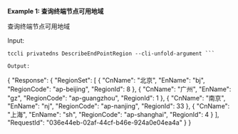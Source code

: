 **Example 1: 查询终端节点可用地域**

查询终端节点可用地域

Input: 

```
tccli privatedns DescribeEndPointRegion --cli-unfold-argument ```

Output: 
```
{
    "Response": {
        "RegionSet": [
            {
                "CnName": "北京",
                "EnName": "bj",
                "RegionCode": "ap-beijing",
                "RegionId": 8
            },
            {
                "CnName": "广州",
                "EnName": "gz",
                "RegionCode": "ap-guangzhou",
                "RegionId": 1
            },
            {
                "CnName": "南京",
                "EnName": "nj",
                "RegionCode": "ap-nanjing",
                "RegionId": 33
            },
            {
                "CnName": "上海",
                "EnName": "sh",
                "RegionCode": "ap-shanghai",
                "RegionId": 4
            }
        ],
        "RequestId": "036e44eb-02af-44cf-b46e-924a0e04ea4a"
    }
}
```

